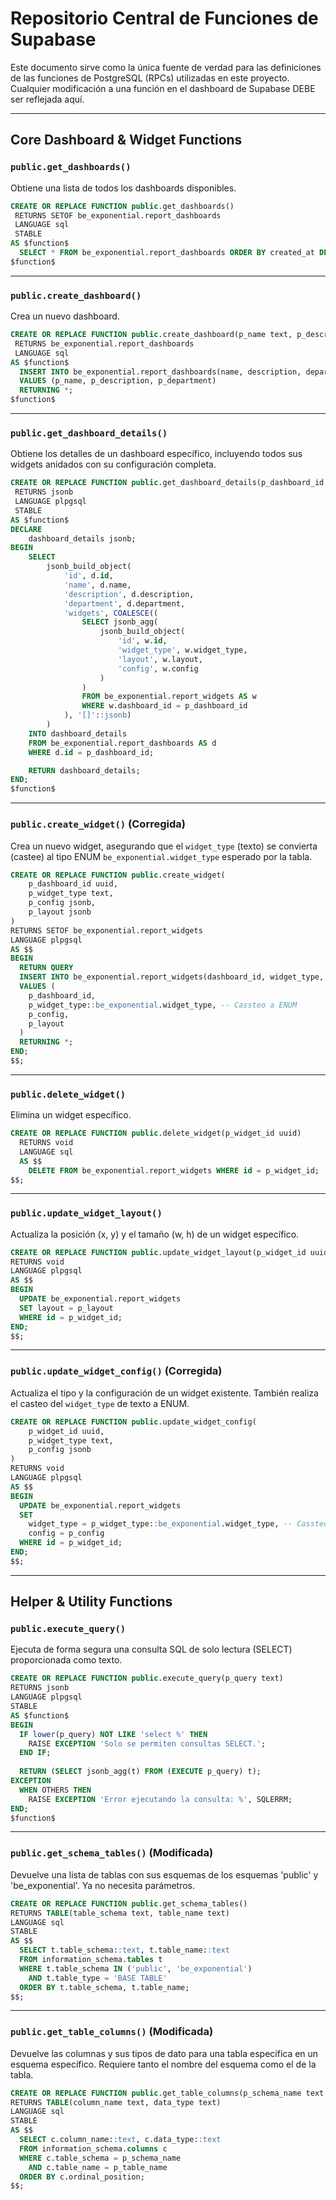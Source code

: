 # Repositorio Central de Funciones de Supabase

Este documento sirve como la única fuente de verdad para las definiciones de las funciones de PostgreSQL (RPCs) utilizadas en este proyecto. Cualquier modificación a una función en el dashboard de Supabase DEBE ser reflejada aquí.

---

## Core Dashboard & Widget Functions

### `public.get_dashboards()`

Obtiene una lista de todos los dashboards disponibles.

```sql
CREATE OR REPLACE FUNCTION public.get_dashboards()
 RETURNS SETOF be_exponential.report_dashboards
 LANGUAGE sql
 STABLE
AS $function$
  SELECT * FROM be_exponential.report_dashboards ORDER BY created_at DESC;
$function$
```

---

### `public.create_dashboard()`

Crea un nuevo dashboard.

```sql
CREATE OR REPLACE FUNCTION public.create_dashboard(p_name text, p_description text, p_department text)
 RETURNS be_exponential.report_dashboards
 LANGUAGE sql
AS $function$
  INSERT INTO be_exponential.report_dashboards(name, description, department)
  VALUES (p_name, p_description, p_department)
  RETURNING *;
$function$
```

---

### `public.get_dashboard_details()`

Obtiene los detalles de un dashboard específico, incluyendo todos sus widgets anidados con su configuración completa.

```sql
CREATE OR REPLACE FUNCTION public.get_dashboard_details(p_dashboard_id uuid)
 RETURNS jsonb
 LANGUAGE plpgsql
 STABLE
AS $function$
DECLARE
    dashboard_details jsonb;
BEGIN
    SELECT
        jsonb_build_object(
            'id', d.id,
            'name', d.name,
            'description', d.description,
            'department', d.department,
            'widgets', COALESCE((
                SELECT jsonb_agg(
                    jsonb_build_object(
                        'id', w.id,
                        'widget_type', w.widget_type,
                        'layout', w.layout,
                        'config', w.config
                    )
                )
                FROM be_exponential.report_widgets AS w
                WHERE w.dashboard_id = p_dashboard_id
            ), '[]'::jsonb)
        )
    INTO dashboard_details
    FROM be_exponential.report_dashboards AS d
    WHERE d.id = p_dashboard_id;

    RETURN dashboard_details;
END;
$function$
```

---

### `public.create_widget()` (Corregida)

Crea un nuevo widget, asegurando que el `widget_type` (texto) se convierta (castee) al tipo ENUM `be_exponential.widget_type` esperado por la tabla.

```sql
CREATE OR REPLACE FUNCTION public.create_widget(
    p_dashboard_id uuid,
    p_widget_type text,
    p_config jsonb,
    p_layout jsonb
)
RETURNS SETOF be_exponential.report_widgets
LANGUAGE plpgsql
AS $$
BEGIN
  RETURN QUERY
  INSERT INTO be_exponential.report_widgets(dashboard_id, widget_type, config, layout)
  VALUES (
    p_dashboard_id,
    p_widget_type::be_exponential.widget_type, -- Cassteo a ENUM
    p_config,
    p_layout
  )
  RETURNING *;
END;
$$;
```

---

### `public.delete_widget()`

Elimina un widget específico.

```sql
CREATE OR REPLACE FUNCTION public.delete_widget(p_widget_id uuid)
  RETURNS void
  LANGUAGE sql
  AS $$
    DELETE FROM be_exponential.report_widgets WHERE id = p_widget_id;
$$;
```

---

### `public.update_widget_layout()`

Actualiza la posición (x, y) y el tamaño (w, h) de un widget específico.

```sql
CREATE OR REPLACE FUNCTION public.update_widget_layout(p_widget_id uuid, p_layout jsonb)
RETURNS void
LANGUAGE plpgsql
AS $$
BEGIN
  UPDATE be_exponential.report_widgets
  SET layout = p_layout
  WHERE id = p_widget_id;
END;
$$;
```

---

### `public.update_widget_config()` (Corregida)

Actualiza el tipo y la configuración de un widget existente. También realiza el casteo del `widget_type` de texto a ENUM.

```sql
CREATE OR REPLACE FUNCTION public.update_widget_config(
    p_widget_id uuid,
    p_widget_type text,
    p_config jsonb
)
RETURNS void
LANGUAGE plpgsql
AS $$
BEGIN
  UPDATE be_exponential.report_widgets
  SET
    widget_type = p_widget_type::be_exponential.widget_type, -- Cassteo a ENUM
    config = p_config
  WHERE id = p_widget_id;
END;
$$;
```

---

## Helper & Utility Functions

### `public.execute_query()`

Ejecuta de forma segura una consulta SQL de solo lectura (SELECT) proporcionada como texto.

```sql
CREATE OR REPLACE FUNCTION public.execute_query(p_query text)
RETURNS jsonb
LANGUAGE plpgsql
STABLE
AS $function$
BEGIN
  IF lower(p_query) NOT LIKE 'select %' THEN
    RAISE EXCEPTION 'Solo se permiten consultas SELECT.';
  END IF;
  
  RETURN (SELECT jsonb_agg(t) FROM (EXECUTE p_query) t);
EXCEPTION
  WHEN OTHERS THEN
    RAISE EXCEPTION 'Error ejecutando la consulta: %', SQLERRM;
END;
$function$
```

---

### `public.get_schema_tables()` (Modificada)

Devuelve una lista de tablas con sus esquemas de los esquemas 'public' y 'be_exponential'. Ya no necesita parámetros.

```sql
CREATE OR REPLACE FUNCTION public.get_schema_tables()
RETURNS TABLE(table_schema text, table_name text)
LANGUAGE sql
STABLE
AS $$
  SELECT t.table_schema::text, t.table_name::text
  FROM information_schema.tables t
  WHERE t.table_schema IN ('public', 'be_exponential')
    AND t.table_type = 'BASE TABLE'
  ORDER BY t.table_schema, t.table_name;
$$;
```

---

### `public.get_table_columns()` (Modificada)

Devuelve las columnas y sus tipos de dato para una tabla específica en un esquema específico. Requiere tanto el nombre del esquema como el de la tabla.

```sql
CREATE OR REPLACE FUNCTION public.get_table_columns(p_schema_name text, p_table_name text)
RETURNS TABLE(column_name text, data_type text)
LANGUAGE sql
STABLE
AS $$
  SELECT c.column_name::text, c.data_type::text
  FROM information_schema.columns c
  WHERE c.table_schema = p_schema_name
    AND c.table_name = p_table_name
  ORDER BY c.ordinal_position;
$$;
```
